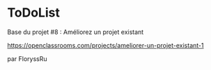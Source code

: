 ToDoList
========

Base du projet #8 : Améliorez un projet existant

https://openclassrooms.com/projects/ameliorer-un-projet-existant-1

par FloryssRu